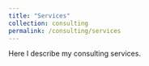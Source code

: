 ```yaml
---
title: "Services"
collection: consulting
permalink: /consulting/services
---
```


Here I describe my consulting services.
